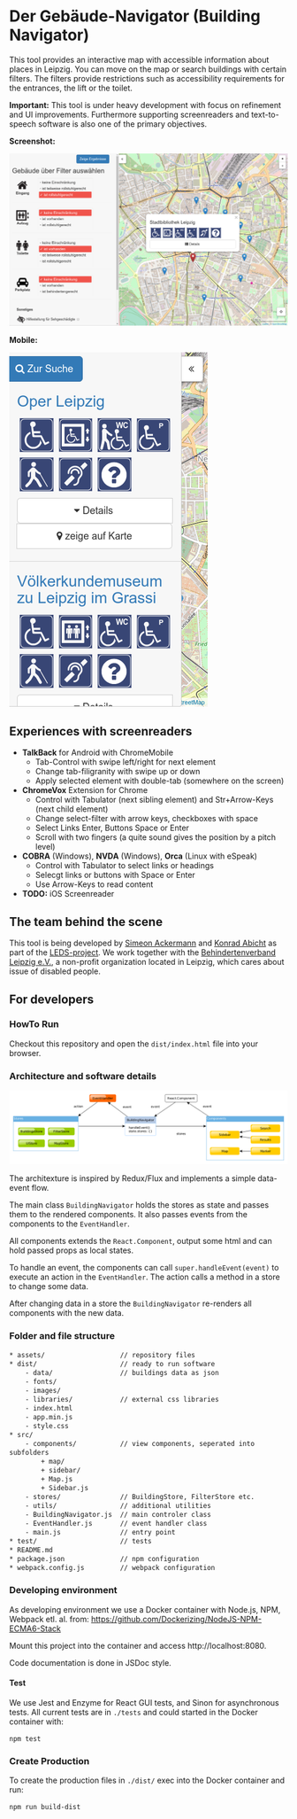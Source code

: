 # Der Gebäude-Navigator (Building Navigator)

This tool provides an interactive map with accessible information about places in Leipzig. You can move on the map or search buildings with certain filters. The filters provide restrictions such as accessibility requirements for the entrances, the lift or the toilet.

**Important:** This tool is under heavy development with focus on refinement and UI improvements. Furthermore supporting screenreaders and text-to-speech software is also one of the primary objectives.

**Screenshot:**

![](https://github.com/AKSW/building-navigator/raw/rebuild/assets/screenshot-1.png)

**Mobile:**

![](https://github.com/AKSW/building-navigator/raw/rebuild/assets/screenshot-3.png)

## Experiences with screenreaders

- **TalkBack** for Android with ChromeMobile
    + Tab-Control with swipe left/right for next element
    + Change tab-filigranity with swipe up or down
    + Apply selected element with double-tab (somewhere on the screen)
- **ChromeVox** Extension for Chrome
    + Control with Tabulator (next sibling element) and Str+Arrow-Keys (next child element)
    + Change select-filter with arrow keys, checkboxes with space
    + Select Links Enter, Buttons Space or Enter
    + Scroll with two fingers (a quite sound gives the position by a pitch level)
- **COBRA** (Windows), **NVDA** (Windows), **Orca** (Linux with eSpeak)
    + Control with Tabulator to select links or headings
    + Selecgt links or buttons with Space or Enter
    + Use Arrow-Keys to read content
- **TODO:** iOS Screenreader

## The team behind the scene

This tool is being developed by [Simeon Ackermann](https://github.com/simeonackermann) and [Konrad Abicht](https://github.com/k00ni) as part of the [LEDS-project](http://www.leds-projekt.de/de/linked-enterprise-data-services.html). We work together with the [Behindertenverband Leipzig e.V.](http://www.le-online.de/), a non-profit organization located in Leipzig, which cares about issue of disabled people.

## For developers

### HowTo Run

Checkout this repository and open the `dist/index.html` file into your browser.

### Architecture and software details

![](./assets/architecture.png)

The architexture is inspired by Redux/Flux and implements a simple data-event flow.

The main class `BuildingNavigator` holds the stores as state and passes them to the rendered components. It also passes events from the components to the `EventHandler`.

All components extends the `React.Component`, output some html and can hold passed props as local states.

To handle an event, the components can call `super.handleEvent(event)` to execute an action in the `EventHandler`. The action calls a method in a store to change some data.

After changing data in a store the `BuildingNavigator` re-renders all components with the new data.

### Folder and file structure

```
* assets/                   // repository files
* dist/                     // ready to run software
    - data/                 // buildings data as json
    - fonts/
    - images/
    - libraries/            // external css libraries
    - index.html
    - app.min.js
    - style.css
* src/
    - components/           // view components, seperated into subfolders
        + map/
        + sidebar/
        + Map.js
        + Sidebar.js
    - stores/               // BuildingStore, FilterStore etc.
    - utils/                // additional utilities
    - BuildingNavigator.js  // main controler class
    - EventHandler.js       // event handler class
    - main.js               // entry point
* test/                     // tests
* README.md
* package.json              // npm configuration
* webpack.config.js         // webpack configuration
```


### Developing environment

As developing environment we use a Docker container with Node.js, NPM, Webpack etl. al. from: https://github.com/Dockerizing/NodeJS-NPM-ECMA6-Stack

Mount this project into the container and access http://localhost:8080.

Code documentation is done in JSDoc style.

#### Test

We use Jest and Enzyme for React GUI tests, and Sinon for asynchronous tests. All current tests are in `./tests` and could started in the Docker container with:

    npm test


### Create Production

To create the production files in `./dist/` exec into the Docker container and run:

    npm run build-dist
